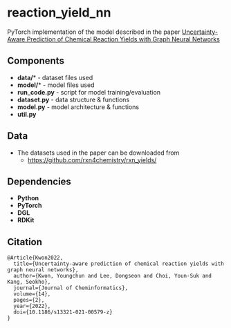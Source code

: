# reaction_yield_nn
PyTorch implementation of the model described in the paper [Uncertainty-Aware Prediction of Chemical Reaction Yields with Graph Neural Networks](https://doi.org/10.1186/s13321-021-00579-z)

## Components
- **data/*** - dataset files used
- **model/*** - model files used
- **run_code.py** - script for model training/evaluation
- **dataset.py** - data structure & functions
- **model.py** - model architecture & functions
- **util.py**

## Data
- The datasets used in the paper can be downloaded from
  - https://github.com/rxn4chemistry/rxn_yields/

## Dependencies
- **Python**
- **PyTorch**
- **DGL**
- **RDKit**

## Citation
```
@Article{Kwon2022,
  title={Uncertainty-aware prediction of chemical reaction yields with graph neural networks},
  author={Kwon, Youngchun and Lee, Dongseon and Choi, Youn-Suk and Kang, Seokho},
  journal={Journal of Cheminformatics},
  volume={14},
  pages={2},
  year={2022},
  doi={10.1186/s13321-021-00579-z}
}
```
